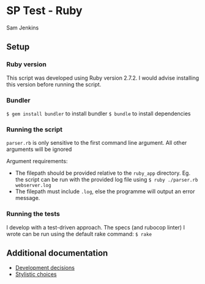 # SP Test - Ruby
Sam Jenkins

## Setup
### Ruby version

This script was developed using Ruby version 2.7.2. I would advise installing this version before running the script.

### Bundler

`$ gem install bundler` to install bundler
`$ bundle` to install dependencies

### Running the script

`parser.rb` is only sensitive to the first command line argument. All other arguments will be ignored

Argument requirements:

- The filepath should be provided relative to the `ruby_app` directory.
Eg. the script can be run with the provided log file using `$ ruby ./parser.rb webserver.log`
- The filepath must include `.log`, else the programme will output an error message.

### Running the tests
I develop with a test-driven approach. The specs (and rubocop linter) I wrote can be run using the default rake command:
`$ rake`

## Additional documentation
- [Development decisions](./docs/development_decisions.md)
- [Stylistic choices](./docs/stylistic_choices.md)
